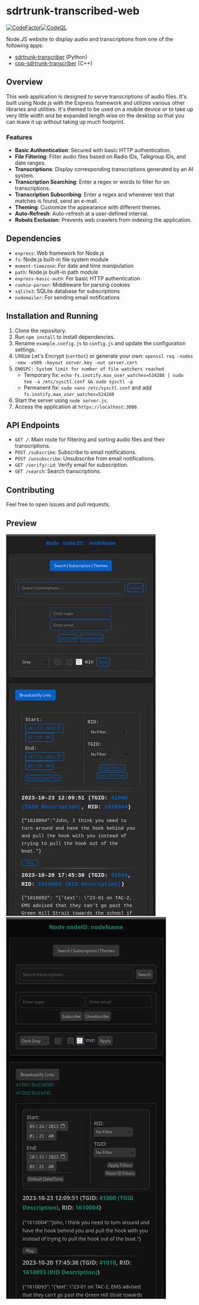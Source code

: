 # sdrtrunk-transcribed-web
[![CodeFactor](https://www.codefactor.io/repository/github/swiftraccoon/sdrtrunk-transcribed-web/badge)](https://www.codefactor.io/repository/github/swiftraccoon/sdrtrunk-transcribed-web)[![CodeQL](https://github.com/swiftraccoon/sdrtrunk-transcribed-web/actions/workflows/codeql.yml/badge.svg)](https://github.com/swiftraccoon/sdrtrunk-transcribed-web/actions/workflows/codeql.yml)

Node.JS website to display audio and transcriptions from one of the following apps:
- [sdrtrunk-transcriber](https://github.com/swiftraccoon/sdrtrunk-transcriber) (Python)
- [cpp-sdrtrunk-transcriber](https://github.com/swiftraccoon/cpp-sdrtrunk-transcriber) (C++)

## Overview

This web application is designed to serve transcriptions of audio files. It's built using Node.js with the Express framework and utilizes various other libraries and utilities. 
It's themed to be used on a mobile device or to take up very little width and be expanded length wise on the desktop so that you can leave it up without taking up much footprint.

### Features
- **Basic Authentication**: Secured with basic HTTP authentication.
- **File Filtering**: Filter audio files based on Radio IDs, Talkgroup IDs, and date ranges.
- **Transcriptions**: Display corresponding transcriptions generated by an AI system.
- **Transcription Searching**: Enter a regex or words to filter for on transcriptions.
- **Transcription Subscribing**: Enter a regex and whenever text that matches is found, send an e-mail. 
- **Theming**: Customize the appearance with different themes.
- **Auto-Refresh**: Auto-refresh at a user-defined interval.
- **Robots Exclusion**: Prevents web crawlers from indexing the application.

## Dependencies
- `express`: Web framework for Node.js
- `fs`: Node.js built-in file system module
- `moment-timezone`: For date and time manipulation
- `path`: Node.js built-in path module
- `express-basic-auth`: For basic HTTP authentication
- `cookie-parser`: Middleware for parsing cookies
- `sqlite3`: SQLite database for subscriptions
- `nodemailer`: For sending email notifications

## Installation and Running
1. Clone the repository.
2. Run `npm install` to install dependencies.
3. Rename `example.config.js` to `config.js` and update the configuration settings.
4. Utilize Let's Encrypt (`certbot`) or generate your own: `openssl req -nodes -new -x509 -keyout server.key -out server.cert`
5. `ENOSPC: System limit for number of file watchers reached`
   - Temporary fix: `echo fs.inotify.max_user_watches=524288 | sudo tee -a /etc/sysctl.conf && sudo sysctl -p`
   - Permanent fix: `sudo nano /etc/sysctl.conf` and add `fs.inotify.max_user_watches=524288`
7. Start the server using `node server.js`.
8. Access the application at `https://localhost:3000`.

## API Endpoints
- `GET /`: Main route for filtering and sorting audio files and their transcriptions.
- `POST /subscribe`: Subscribe to email notifications.
- `POST /unsubscribe`: Unsubscribe from email notifications.
- `GET /verify/:id`: Verify email for subscription.
- `GET /search`: Search transcriptions.

## Contributing
Feel free to open issues and pull requests.

## Preview
![Screenshot](Screenshot.png) ![ScreenshotdG.png](ScreenshotdG.png)
